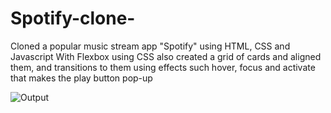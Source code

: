 # Spotify-clone-
Cloned a popular music stream app "Spotify" using HTML, CSS and Javascript
With Flexbox using CSS also created a grid of cards and aligned them, and transitions to them using effects such hover, focus and activate that makes the play button pop-up

![Output](https://github.com/mrunal0502/Spotify-clone-/blob/main/Output.PNG)

